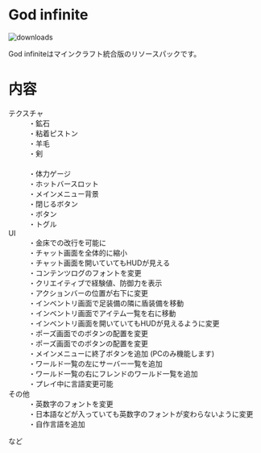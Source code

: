 # God infinite
![downloads](https://img.shields.io/github/downloads/PrintMender/God-infinite/total?style=plastic)  

God infiniteはマインクラフト統合版のリソースパックです。

# 内容
<dl>
  <dt>テクスチャ</dt>
  <dd>・鉱石</dd>
  <dd>・粘着ピストン</dd>
  <dd>・羊毛</dd>
  <dd>・剣</dd>
  <dd>　</dd>
  <dd>・体力ゲージ</dd>
  <dd>・ホットバースロット</dd>
  <dd>・メインメニュー背景</dd>
  <dd>・閉じるボタン</dd>
  <dd>・ボタン</dd>
  <dd>・トグル</dd>
  
  <dt>UI</dt>
  <dd>・金床での改行を可能に</dd>
  <dd>・チャット画面を全体的に縮小</dd>
  <dd>・チャット画面を開いていてもHUDが見える</dd>
  <dd>・コンテンツログのフォントを変更</dd>
  <dd>・クリエイティブで経験値、防御力を表示</dd>
  <dd>・アクションバーの位置が右下に変更</dd>
  <dd>・インベントリ画面で足装備の隣に盾装備を移動</dd>
  <dd>・インベントリ画面でアイテム一覧を右に移動</dd>
  <dd>・インベントリ画面を開いていてもHUDが見えるように変更</dd>
  <dd>・ポーズ画面でのボタンの配置を変更</dd>
  <dd>・ポーズ画面でのボタンの配置を変更</dd>
  <dd>・メインメニューに終了ボタンを追加 (PCのみ機能します)</dd>
  <dd>・ワールド一覧の左にサーバー一覧を追加</dd>
  <dd>・ワールド一覧の右にフレンドのワールド一覧を追加</dd>
  <dd>・プレイ中に言語変更可能</dd>

  <dt>その他</dt>
  <dd>・英数字のフォントを変更</dd>
  <dd>・日本語などが入っていても英数字のフォントが変わらないように変更</dd>
  <dd>・自作言語を追加</dd>

  など
</dl> 

